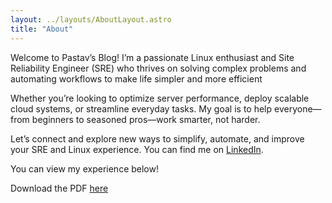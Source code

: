 ```yaml
---
layout: ../layouts/AboutLayout.astro
title: "About"
---
```

Welcome to Pastav’s Blog! I’m a passionate Linux enthusiast and Site Reliability Engineer (SRE) who thrives on solving complex problems and automating workflows to make life simpler and more efficient

Whether you’re looking to optimize server performance, deploy scalable cloud systems, or streamline everyday tasks.
My goal is to help everyone—from beginners to seasoned pros—work smarter, not harder.


Let’s connect and explore new ways to simplify, automate, and improve your SRE and Linux experience. You can find me on [LinkedIn](https://www.linkedin.com/in/pastav99/).


You can view my experience below!
<!-- <div class="relative w-full max-w-3xl mx-auto">
  <embed src="/resume.pdf" type="application/pdf" class="w-full h-[600px] border-0">
</div> -->
<div class="relative w-full max-w-3xl mx-auto">
  <object data="/resume.pdf" type="application/pdf" class="w-full h-[600px] border-0">
    <!-- <img src="broken.png" alt="PDF not found"> -->
    <p>Download the PDF <a href="/resume.pdf">here</a></p>
  </object>
</div>